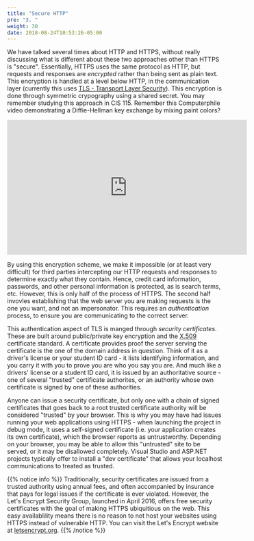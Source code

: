 ```yaml
---
title: "Secure HTTP"
pre: "3. "
weight: 30
date: 2018-08-24T10:53:26-05:00
---
```


We have talked several times about HTTP and HTTPS, without really discussing what is different about these two approaches other than HTTPS is "secure".  Essentially, HTTPS uses the same protocol as HTTP, but requests and responses are _encrypted_ rather than being sent as plain text.  This encryption is handled at a level below HTTP, in the communication layer (currently this uses [TLS - Transport Layer Security](https://en.wikipedia.org/wiki/Transport_Layer_Security)).  This encryption is done through symmetric crypography using a shared secret.  You may remember studying this approach in CIS 115.  Remember this Computerphile video demonstrating a Diffie-Hellman key exchange by mixing paint colors?

<iframe width="560" height="315" src="https://www.youtube.com/embed/NmM9HA2MQGI" frameborder="0" allow="accelerometer; autoplay; clipboard-write; encrypted-media; gyroscope; picture-in-picture" allowfullscreen></iframe>

By using this encryption scheme, we make it impossible (or at least very difficult) for third parties intercepting our HTTP requests and responses to determine exactly what they contain.  Hence, credit card information, passwords, and other personal information is protected, as is search terms, etc.  However, this is only half of the process of HTTPS.  The second half invovles establishing that the web server you are making requests is the one you want, and not an impersonator.  This requires an _authentication_ process, to ensure you are communicating to the correct server.

This authentication aspect of TLS is manged through _security certificates_.  These are built around public/private key encryption and the [X.509](https://en.wikipedia.org/wiki/X.509) certificate standard.  A certificate provides proof the server serving the certificate is the one of the domain address in question.  Think of it as a driver's license or your student ID card - it lists identifying information, and you carry it with you to prove you are who you say you are.  And much like a drivers' license or a student ID card, it is issued by an authoritative source - one of several "trusted" certificate authorites, or an authority whose own certificate is signed by one of these authorities.

Anyone can issue a security certificate, but only one with a chain of signed certificates that goes back to a root trusted certificate authority will be considered "trusted" by your browser.  This is why you may have had issues running your web applications using HTTPS - when launching the project in debug mode, it uses a self-signed certificate (i.e. your application creates its own certificate), which the browser reports as untrustworthy.  Depending on your browser, you may be able to allow this "untrusted" site to be served, or it may be disallowed completely.  Visual Studio and ASP.NET projects typically offer to install a "dev certificate" that allows your localhost communications to treated as trusted.

{{% notice info %}}
Traditionally, security certificates are issued from a trusted authority using annual fees, and often accompanied by insurance that pays for legal issues if the certificate is ever violated.  However, the Let's Encrypt Security Group, launched in April 2016, offers free security certificates with the goal of making HTTPS ubiquitious on the web.  This easy availablility means there is no reason to not host your websites using HTTPS instead of vulnerable HTTP.  You can visit the Let's Encrypt website at [letsencrypt.org](https://letsencrypt.org/).
{{% /notice %}}